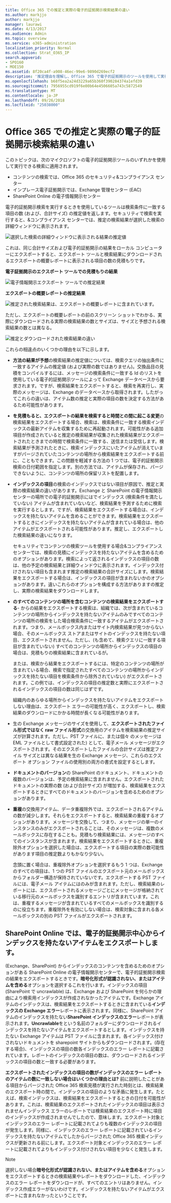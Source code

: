 ```yaml
---
title: Office 365 での推定と実際の電子的証拠開示検索結果の違い
ms.author: markjjo
author: markjjo
manager: laurawi
ms.date: 4/13/2017
ms.audience: Admin
ms.topic: overview
ms.service: o365-administration
localization_priority: Normal
ms.collection: Strat_O365_IP
search.appverid:
- SPO160
- MOE150
ms.assetid: 8f20ca4f-a908-46ec-99e6-9890d269ecf2
description: '推定理由を理解し、Office 365 で電子的証拠開示のツールを使用して実行する検索で実際に検索結果が異なる場合があります。 '
ms.openlocfilehash: b68f5ea2a24d3229a65b360f390284374a1efd39
ms.sourcegitcommit: 7956955cd919f6e00b64e4506605a743c5872549
ms.translationtype: MT
ms.contentlocale: ja-JP
ms.lasthandoff: 09/26/2018
ms.locfileid: "25038000"
---
```

# <a name="differences-between-estimated-and-actual-ediscovery-search-results-in-office-365"></a>Office 365 での推定と実際の電子的証拠開示検索結果の違い

このトピックは、次のマイクロソフトの電子的証拠開示ツールのいずれかを使用して実行できる検索に適用されます。  <br/>  
- コンテンツの検索では、Office 365 のセキュリティ&amp;コンプライアンス センター  <br/>  
- インプレース電子証拠開示では、Exchange 管理センター (EAC)  <br/>  
- SharePoint Online の電子情報開示センター  <br/> 
   
電子的証拠開示検索を実行するときを使用しているツールは検索条件に一致する項目の数 (および、合計サイズ) の推定値を返します。セキュリティで検索を実行すると、&amp;コンプライアンス センターでは、推定の検索結果が選択した検索の詳細ウィンドウに表示されます。
  
![選択した検索の詳細ウィンドウに表示される結果の推定値](media/74e4ce83-40be-41a9-b60f-5ad447e79fe4.png)
  
これは、同じ合計サイズおよび電子的証拠開示の結果をローカル コンピューターにエクスポートすると、エクスポート ツールと検索結果にダウンロードされるエクスポートの概要レポートに表示される項目の数の見積もりです。
  
**電子証拠開示のエクスポート ツールでの見積もりの結果**

![電子情報開示エクスポート ツールでの推定結果](media/d34312a5-0ee6-49aa-9460-7ea0015a6e66.png)
  
**エクスポートの概要レポートの推定結果**

![推定された検索結果は、エクスポートの概要レポートに含まれています。](media/44b579da-86c2-4f33-81b5-84d604003eda.png)
  
ただし、エクスポートの概要レポートの前のスクリーン ショットでわかる、実際にダウンロードされる実際の検索結果の数とサイズは、サイズと予想される検索結果の数とは異なる。 
  
![推定とダウンロードされた検索結果の違い](media/84aef318-230f-430d-9d9e-02f21342d364.png)
  
これらの相違点のいくつかの理由を以下に示します。
  
- **方法の結果が予想**の検索結果の推定値については、検索クエリの抽出条件に一致するアイテムの推定値 (および実際の数ではありません)。交換品目の見積をコンパイルするには、メッセージの検索条件に一致する Id のリストを使用している電子的証拠開示ツールによって Exchange データベースから要求されます。ですが、検索結果をエクスポートすると、検索を再実行し、実際のメッセージは、Exchange のデータベースから取得されます。したがってこれらの違いは、アイテム数の推定と実際の項目の数を決定する方法があるため可能性があります。 
    
- **を見積もると、エクスポートの結果を検索すると時間との間に起こる変更**の検索結果をエクスポートする場合、検索は、検索条件に一致する検索インデックスの最新アイテムを収集するために再起動されます。可能性がある追加項目が作成されていると推定の検索結果が収集された検索結果がエクスポートされたときまでの時間で検索条件に一致する、送信または受信します。検索結果が予測されたときに、検索インデックスにいたアイテムが消えていますがパージされていたコンテンツの場所から検索結果をエクスポートする前に、こともできます。この問題を軽減する方法の 1 つでは、電子的証拠開示検索の日付範囲を指定します。別の方法では、アイテムが保存され、パージできないように、コンテンツの場所の保留リストを配置します。 
    
- **インデックスの項目**の検索のインデックスではない項目が原因で、推定と実際の検索結果の違いがあります。Exchange と SharePoint の電子情報開示センターの場所での電子的証拠開示にはでインデックス (検索条件を満たしていない) アイテムが含まれていないなど、検索結果を予測するために検索を実行するとします。ですが、検索結果をエクスポートする場合は、インデックスを持たないアイテムを含めることができます。検索結果をエクスポートするときにインデックスを持たないアイテムが含まれている場合は、他のアイテムがエクスポートされる可能性があります。推定し、エクスポートした検索結果の違いになります。 
    
    セキュリティでコンテンツの検索ツールを使用する場合&amp;コンプライアンス センターでは、検索の見積にインデックスを持たないアイテムを含めるためのオプションがあります。検索によって返されるインデックスの項目の数は、他の予定の検索結果と詳細ウィンドウに表示されます。インデックス付けされない項目も含まれます推定の検索結果の合計サイズにします。検索結果をエクスポートする場合は、インデックスの項目が含まれないかのオプションがあります。違いこれらのオプションを構成する方法がありますの推定し、実際の検索結果をダウンロードします。 
    
- **のすべてのコンテンツの場所を含むコンテンツの検索結果をエクスポートする**- からの結果をエクスポートする検索は、組織では、次が含まれているコンテンツの場所からインデックスを持たないアイテムのみですべてのコンテンツの場所の検索をした場合検索条件に一致するアイテムがエクスポートされます。つまり、メールボックス内またはサイト内検索結果が見つからない場合、そのメールボックス ストアまたはサイトのインデックスを持たない項目、エクスポートされません。ただし、(も含めて、検索クエリに一致する項目が含まれていない) すべてのコンテンツの場所からインデックスの項目の場合は、見積もりの検索結果に含まれているが。 
    
    または、検索から結果をエクスポートするには、特定のコンテンツの場所が含まれている場合、検索で指定されたすべてのコンテンツの場所からインデックスを持たない項目を検索条件から除外されていない) がエクスポートされます。この例では、インデックスの項目の推定数と実際にエクスポートされるインデックスの項目の数は同じはずです。
    
    組織内のあらゆる場所からインデックスを持たないアイテムをエクスポートしない理由は、エクスポート エラーの可能性が高く、エクスポートし、検索結果のダウンロードにかかる時間が長くなる可能性があります。
    
- 生の Exchange メッセージのサイズを使用して、**エクスポートされたファイル形式ではなく raw ファイル形式**の交換用のアイテムを検索結果の推定サイズが計算されます。ただし、PST ファイルに、または個々 のメッセージは EML ファイルとして書式設定された) として、電子メール メッセージがエクスポートされます。そのエクスポートしたファイルの合計サイズは推定ファイル サイズとは異なる結果を生の Exchange メッセージ、これらのエクスポート オプション ファイルの使用別の両方の書式を設定するとします。 
    
- **ドキュメントのバージョン**の SharePoint のドキュメント、ドキュメントの複数のバージョンは、予定の検索結果に含まれません。エクスポートされたドキュメントの実際の数 (および合計サイズ) が増加する、検索結果をエクスポートするときにすべてのドキュメントのバージョンを含めるためのオプションがあります。 
    
- **重複**の交換用アイテム、データ重複除外では、エクスポートされるアイテムの数が減少します。それらをエクスポートすると、検索結果の重複するオプションがあります。メッセージを交換して、つまり、メッセージの単一のインスタンスのみがエクスポートされることは、そのメッセージは、複数のメールボックスに存在することも。見積もり検索結果には、メッセージのすべてのインスタンスが含まれます。検索結果をエクスポートするときに、重複除外オプションを選択した場合は、エクスポートする項目の実際の数可能性があります項目の推定数よりもかなり少ない。 
    
    念頭に置く場合は、重複除外オプションを選択するもう 1 つは、Exchange のすべての項目は、1 つの PST ファイルのエクスポート元のメールボックスからフォルダー構造が保持されていないです。エクスポートする PST ファイルには、電子メール アイテムにはのみが含まれます。ただし、検索結果のレポートには、エクスポートされるメッセージごとにメッセージが格納されている移行元のメールボックスを識別するエントリが含まれています。これは、重複するメッセージが含まれているすべてのメールボックスを識別するのに役立ちます。重複除外を有効にしない場合は、検索対象に含まれる各メールボックスの別の PST ファイルがエクスポートされます。 
    
## <a name="exporting-unindexed-items-from-the-ediscovery-center-in-sharepoint-online"></a>SharePoint Online では、電子的証拠開示中心からインデックスを持たないアイテムをエクスポートします。

(Exchange、SharePoint) からインデックスのコンテンツを含めるためのオプションがある SharePoint Online の電子情報開示センターで、電子的証拠開示検索の結果をエクスポートするときです。**暗号化形式が認識されない、またはアイテムを含める**オプションを選択するこれを行います。インデックスの項目 (SharePoint で uncrawlable) は、Exchange および SharePoint を何らかの理由により検索用インデックスが作成されなかったアイテムです。Exchange アイテムのインデックスは、検索結果をエクスポートするときに含まれている**インデックスの Exchange エラー**レポートに表示されます。同様に、SharePoint アイテムのインデックスを持たない**SharePoint インデックスのエラー**レポートが表示されます。**Uncrawlable**をという名前のフォルダーにダウンロードされるインデックスを持たないアイテムをエクスポートするとします。インデックスを持たない Exchange アイテムは PST ファイルに含まれます。各インデックス付けされないドキュメントを sharepoint サイトからもダウンロードされます。(存在する場合)、インデックスの項目の数各インデックスのエラー レポートに記載されています。レポートのインデックスの項目の数は、ダウンロードされるインデックスの項目の数と一致する必要があります。 
  
 **エクスポートされたインデックスの項目の数がインデックスのエラー レポートのアイテムの数に一致しない場合はいくつかの理由とは?** 前に説明したことがある項目からパージされた Office 365 検索見積が実行された時刻とは、検索結果のエクスポート時の間で。インデックスの項目のような矛盾に発生します。たとえば、検索インデックスは、検索結果をエクスポートするときの日付を可能性があります。これは、検索結果のエクスポートされたインデックスの項目は表示されませんインデックス エラーのレポートでは検索結果のエクスポート時に項目のインデックスが作成されませんでしたので、意味します。エクスポート対象とインデックスのエラー レポートに記載されてよりも複数のインデックスの項目が発生します。同様に、インデックスのエラー レポートに記載されているインデックスを持たないアイテムでしたからパージされた Office 365 検索インデックスが更新される前にします。エクスポート対象とインデックスのエラー レポートに記載されてよりもインデックス付けされない項目を少なくと発生します。 
  
> [!NOTE]
> 選択しない場合**暗号化形式が認識されない、またはアイテムを含める**オプションをエクスポートするときの検索結果やレポートをダウンロードした、インデックスのエラー レポートをダウンロードが、すべてのエントリはありません。インデックス作成エラーがないわけです。インデックスを持たないアイテムがエクスポートに含まれなかったということです。 
  

